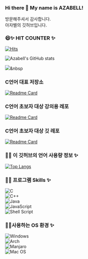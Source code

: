 ### Hi there 👋 My name is AZABELL!  
방문해주셔서 감사합니다.  
아자벨의 깃허브입니다.  

<!--
- 🌱 I’m currently learning ...
- 👯 I’m looking to collaborate on ...
- 🤔 I’m looking for help with ...
- 💬 Ask me about ...
- 📫 How to reach me: ...
- 😄 Pronouns: ...
- ⚡ Fun fact: ...
-->

### 😄✨ HIT COUNTER ✨  
[![Hits](https://hits.seeyoufarm.com/api/count/incr/badge.svg?url=https://github.com/Azabell1993/hit-counter)](https://hits.seeyoufarm.com)  


![Azabell's GitHub stats](https://github-readme-stats.vercel.app/api?username=Azabell1993&show_icons=true&theme=radical)  

<a href="https://blog.naver.com/moreirly"><img src="https://img.shields.io/badge/#5F9EA0?style=flat-square&logo=Naver&logoColor=white&link=https://blog.naver.com/moreirly"/></a>&nbsp


### C언어 대표 저장소
[![Readme Card](https://github-readme-stats.vercel.app/api/pin/?username=Azabell1993&repo=https://github.com/Azabell1993/ClangStructPointerExample.git)](https://github.com/anuraghazra/github-readme-stats)

### C언어 초보자 대상 강의용 레포
[![Readme Card](https://github-readme-stats.vercel.app/api/pin/?username=Azabell1993&repo=https://github.com/Azabell1993/Clang_lecture.git)](https://github.com/anuraghazra/github-readme-stats)

### C언어 초보자 대상 깃 레포
[![Readme Card](https://github-readme-stats.vercel.app/api/pin/?username=https://github.com/Azabell1993/KoreaChamberofCommerceAndIndustry.git
)](https://github.com/anuraghazra/github-readme-stats)


### 💬✨ 이 깃허브의 언어 사용량 정보 ✨                            
[![Top Langs](https://github-readme-stats.vercel.app/api/top-langs/?username=Azabell1993)](https://github.com/Azabell1993)  

### 🔭✨ 프로그램 Skills ✨  
![C](https://img.shields.io/badge/c-%2300599C.svg?style=for-the-badge&logo=c&logoColor=white)  
![C++](https://img.shields.io/badge/c++-%2300599C.svg?style=for-the-badge&logo=c%2B%2B&logoColor=white)  
![Java](https://img.shields.io/badge/java-%23ED8B00.svg?style=for-the-badge&logo=java&logoColor=white)  
![JavaScript](https://img.shields.io/badge/javascript-%23323330.svg?style=for-the-badge&logo=javascript&logoColor=%23F7DF1E)  
![Shell Script](https://img.shields.io/badge/shell_script-%23121011.svg?style=for-the-badge&logo=gnu-bash&logoColor=white)  

### 🤔✨사용하는 OS 환경 ✨  
![Windows](https://img.shields.io/badge/Windows-0078D6?style=for-the-badge&logo=windows&logoColor=white)  
![Arch](https://img.shields.io/badge/Arch%20Linux-1793D1?logo=arch-linux&logoColor=fff&style=for-the-badge)  
![Manjaro](https://img.shields.io/badge/Manjaro-35BF5C?style=for-the-badge&logo=Manjaro&logoColor=white)  
![Mac OS](https://img.shields.io/badge/mac%20os-000000?style=for-the-badge&logo=macos&logoColor=F0F0F0)  



